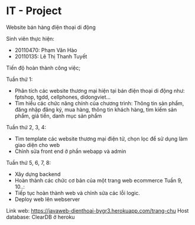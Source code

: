 # IT - Project 
 Website bán hàng điện thoại di động
 
 Sinh viên thực hiện:
  - 20110470: Phạm Văn Hào
  - 20110135: Lê Thị Thanh Tuyết

Tiến độ hoàn thành công việc;

Tuần thứ 1:
  - Phân tích các website thương mại hiện tại bán điện thoại di động như: fptshop, tgdd, cellphones, didongviet...
  - Tìm hiểu các chức năng chính của chương trình: Thông tin sản phẩm, đăng nhập đăng ký, mua hàng, thông tin khách hàng, tìm kiếm sản phẩm, giá tiền, danh mục sản phẩm

Tuần thứ 2, 3, 4:
  - Tìm template các website thương mại điện tử, chọn lọc để sử dụng làm giao diện cho web
  - Chỉnh sửa front end ở phần webapp và admin

Tuần thứ 5, 6, 7, 8:
 - Xây dựng backend
 - Hoàn thành các chức cơ bản của một trang web ecommerce
Tuần 9, 10..:
 - Tiếp tục hoàn thành web và chỉnh sửa các lỗi logic.
 - Deploy web lên webserver

Link web: https://javaweb-dienthoai-bygr3.herokuapp.com/trang-chu
Host database: ClearDB ở heroku


